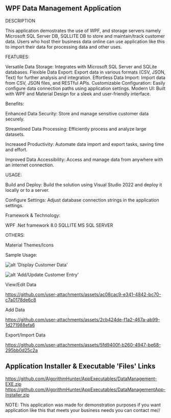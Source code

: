 
WPF Data Management Application
---------------------------------------------------------

DESCRIPTION

This application demostrates the use of WPF, and storage servers namely Microsoft SQL Server DB, SQLLITE DB to store and maintain/track
customer data. Users who host their business data online can use application like this to import their data for processing data and other uses.

FEATURES:

Versatile Data Storage: Integrates with Microsoft SQL Server and SQLite databases.
Flexible Data Export: Export data in various formats (CSV, JSON, Text) for further analysis and integration.
Effortless Data Import: Import data from CSV, JSON files, and RESTful APIs.
Customizable Configuration: Easily configure data connection paths using application settings.
Modern UI: Built with WPF and Material Design for a sleek and user-friendly interface.

Benefits:

Enhanced Data Security:
Store and manage sensitive customer data securely.

Streamlined Data Processing:
Efficiently process and analyze large datasets.

Increased Productivity: 
Automate data import and export tasks, saving time and effort.

Improved Data Accessibility:
Access and manage data from anywhere with an internet connection.


USAGE:

Build and Deploy:
Build the solution using Visual Studio 2022 and deploy it locally or to a server.

Configure Settings: 
Adjust database connection strings in the application settings.

Framework & Technology:

WPF .Net framework 8.0
SQLLITE
MS SQL SERVER

OTHERS:

Material Themes/Icons

Sample Usage:

![alt 'Display Customer Data'](https://bsite.net/experimental/git/Screenshot_2024_11_07-1.png?raw=true)

![alt 'Add/Update Customer Entry'](https://bsite.net/experimental/git/Screenshot_2024_11_07-2.png?raw=true)



View/Edit Data


https://github.com/user-attachments/assets/ac08cac9-e341-4842-bc70-c7a0178de6c8



Add Data


https://github.com/user-attachments/assets/2cb424de-f1a2-467a-ab99-1d271988efa6


Export/Import Data


https://github.com/user-attachments/assets/5fd9400f-b260-4947-be68-295bb0d25c2a


Application Installer & Executable 'Files' Links
-------------------------------------------------

https://github.com/AlgorithmHunter/AppExecutables/DataManagement-EXE.zip
https://github.com/AlgorithmHunter/AppExecutables/DataManagementApp-Installer.zip

NOTE: This application was made for demonstration purposes if you want application like this that meets your business needs you can contact me//

